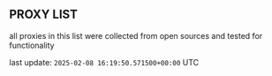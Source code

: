 ## PROXY LIST

all proxies in this list were collected from open sources and tested for functionality

last update: `2025-02-08 16:19:50.571500+00:00` UTC